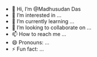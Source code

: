 - 👋 Hi, I’m @Madhusudan Das
- 👀 I’m interested in ...
- 🌱 I’m currently learning ...
- 💞️ I’m looking to collaborate on ...
- 📫 How to reach me ...
- 😄 Pronouns: ...
- ⚡ Fun fact: ...

<!---
madhusudan1das/madhusudan1das is a ✨ special ✨ repository because its `README.md` (this file) appears on your GitHub profile.
You can click the Preview link to take a look at your changes.
--->
